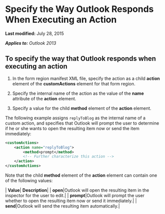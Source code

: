 
# Specify the Way Outlook Responds When Executing an Action

 **Last modified:** July 28, 2015

 _**Applies to:** Outlook 2013_

## To specify the way that Outlook responds when executing an action


1. In the form region manifest XML file, specify the action as a child  **action** element of the **customActions** element for that form region.
    
2. Specify the internal name of the action as the value of the  **name** attribute of the **action** element.
    
3. Specify a value for the child  **method** element of the **action** element.
    
The following example assigns  `replyToBlog` as the internal name of a custom action, and specifies that Outlook will prompt the user to determine if he or she wants to open the resulting item now or send the item immediately:


```XML
<customActions>
    <action name="replyToBlog">
        <method>prompt</method>
        <!-- Further characterize this action -->
    </action>
</customActions>
```

Note that the child  **method** element of the **action** element can contain one of the following values:



| **Value**| **Description**|
| **open**|Outlook will open the resulting item in the inspector for the user to edit.|
| **prompt**|Outlook will prompt the user whether to open the resulting item now or send it immediately.|
| **send**|Outlook will send the resulting item automatically.|

